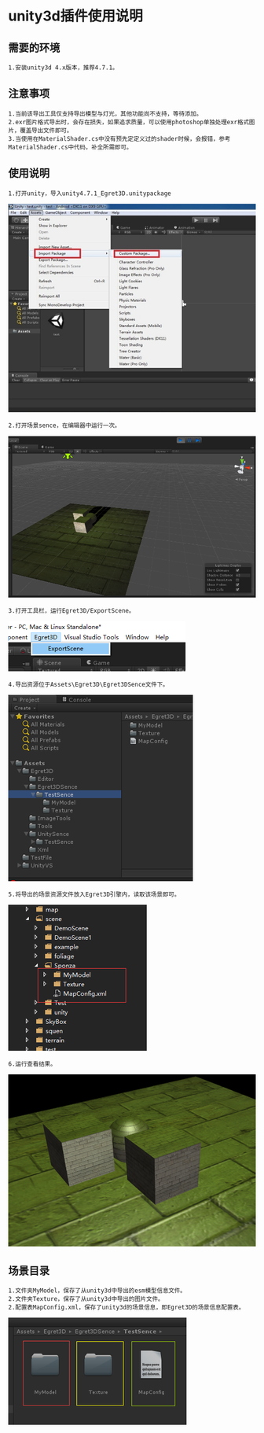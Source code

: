 # unity3d插件使用说明 #
## 需要的环境 ##
	1.安装unity3d 4.x版本，推荐4.7.1。  

## 注意事项 ##
	1.当前该导出工具仅支持导出模型与灯光，其他功能尚不支持，等待添加。  
	2.exr图片格式导出时，会存在损失，如果追求质量，可以使用photoshop单独处理exr格式图片，覆盖导出文件即可。  
	3.当使用在MaterialShader.cs中没有预先定定义过的shader时候，会报错，参考MaterialShader.cs中代码，补全所需即可。   

## 使用说明 ##
	1.打开unity，导入unity4.7.1_Egret3D.unitypackage
![](1.png)

	2.打开场景sence，在编辑器中运行一次。
![](2.png)

	3.打开工具栏，运行Egret3D/ExportScene。
![](3.png)

	4.导出资源位于Assets\Egret3D\Egret3DSence文件下。
![](4.png)

	5.将导出的场景资源文件放入Egret3D引擎内，读取该场景即可。
![](5.png)

	6.运行查看结果。
![](6.png)

## 场景目录 ##
	1.文件夹MyModel，保存了从unity3d中导出的esm模型信息文件。  
	2.文件夹Texture，保存了从unity3d中导出的图片文件。  
	2.配置表MapConfig.xml，保存了unity3d的场景信息，即Egret3D的场景信息配置表。  
![](7.png)
